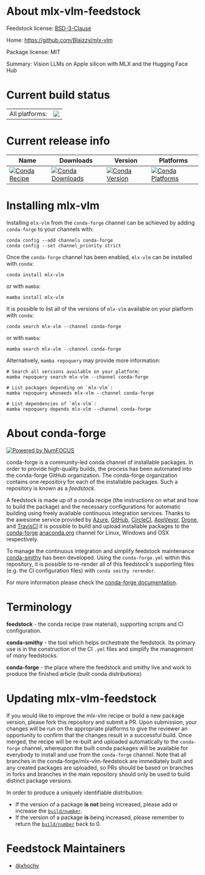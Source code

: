About mlx-vlm-feedstock
=======================

Feedstock license: [BSD-3-Clause](https://github.com/conda-forge/mlx-vlm-feedstock/blob/main/LICENSE.txt)

Home: https://github.com/Blaizzy/mlx-vlm

Package license: MIT

Summary: Vision LLMs on Apple silicon with MLX and the Hugging Face Hub

Current build status
====================


<table><tr><td>All platforms:</td>
    <td>
      <a href="https://dev.azure.com/conda-forge/feedstock-builds/_build/latest?definitionId=22245&branchName=main">
        <img src="https://dev.azure.com/conda-forge/feedstock-builds/_apis/build/status/mlx-vlm-feedstock?branchName=main">
      </a>
    </td>
  </tr>
</table>

Current release info
====================

| Name | Downloads | Version | Platforms |
| --- | --- | --- | --- |
| [![Conda Recipe](https://img.shields.io/badge/recipe-mlx--vlm-green.svg)](https://anaconda.org/conda-forge/mlx-vlm) | [![Conda Downloads](https://img.shields.io/conda/dn/conda-forge/mlx-vlm.svg)](https://anaconda.org/conda-forge/mlx-vlm) | [![Conda Version](https://img.shields.io/conda/vn/conda-forge/mlx-vlm.svg)](https://anaconda.org/conda-forge/mlx-vlm) | [![Conda Platforms](https://img.shields.io/conda/pn/conda-forge/mlx-vlm.svg)](https://anaconda.org/conda-forge/mlx-vlm) |

Installing mlx-vlm
==================

Installing `mlx-vlm` from the `conda-forge` channel can be achieved by adding `conda-forge` to your channels with:

```
conda config --add channels conda-forge
conda config --set channel_priority strict
```

Once the `conda-forge` channel has been enabled, `mlx-vlm` can be installed with `conda`:

```
conda install mlx-vlm
```

or with `mamba`:

```
mamba install mlx-vlm
```

It is possible to list all of the versions of `mlx-vlm` available on your platform with `conda`:

```
conda search mlx-vlm --channel conda-forge
```

or with `mamba`:

```
mamba search mlx-vlm --channel conda-forge
```

Alternatively, `mamba repoquery` may provide more information:

```
# Search all versions available on your platform:
mamba repoquery search mlx-vlm --channel conda-forge

# List packages depending on `mlx-vlm`:
mamba repoquery whoneeds mlx-vlm --channel conda-forge

# List dependencies of `mlx-vlm`:
mamba repoquery depends mlx-vlm --channel conda-forge
```


About conda-forge
=================

[![Powered by
NumFOCUS](https://img.shields.io/badge/powered%20by-NumFOCUS-orange.svg?style=flat&colorA=E1523D&colorB=007D8A)](https://numfocus.org)

conda-forge is a community-led conda channel of installable packages.
In order to provide high-quality builds, the process has been automated into the
conda-forge GitHub organization. The conda-forge organization contains one repository
for each of the installable packages. Such a repository is known as a *feedstock*.

A feedstock is made up of a conda recipe (the instructions on what and how to build
the package) and the necessary configurations for automatic building using freely
available continuous integration services. Thanks to the awesome service provided by
[Azure](https://azure.microsoft.com/en-us/services/devops/), [GitHub](https://github.com/),
[CircleCI](https://circleci.com/), [AppVeyor](https://www.appveyor.com/),
[Drone](https://cloud.drone.io/welcome), and [TravisCI](https://travis-ci.com/)
it is possible to build and upload installable packages to the
[conda-forge](https://anaconda.org/conda-forge) [anaconda.org](https://anaconda.org/)
channel for Linux, Windows and OSX respectively.

To manage the continuous integration and simplify feedstock maintenance
[conda-smithy](https://github.com/conda-forge/conda-smithy) has been developed.
Using the ``conda-forge.yml`` within this repository, it is possible to re-render all of
this feedstock's supporting files (e.g. the CI configuration files) with ``conda smithy rerender``.

For more information please check the [conda-forge documentation](https://conda-forge.org/docs/).

Terminology
===========

**feedstock** - the conda recipe (raw material), supporting scripts and CI configuration.

**conda-smithy** - the tool which helps orchestrate the feedstock.
                   Its primary use is in the construction of the CI ``.yml`` files
                   and simplify the management of *many* feedstocks.

**conda-forge** - the place where the feedstock and smithy live and work to
                  produce the finished article (built conda distributions)


Updating mlx-vlm-feedstock
==========================

If you would like to improve the mlx-vlm recipe or build a new
package version, please fork this repository and submit a PR. Upon submission,
your changes will be run on the appropriate platforms to give the reviewer an
opportunity to confirm that the changes result in a successful build. Once
merged, the recipe will be re-built and uploaded automatically to the
`conda-forge` channel, whereupon the built conda packages will be available for
everybody to install and use from the `conda-forge` channel.
Note that all branches in the conda-forge/mlx-vlm-feedstock are
immediately built and any created packages are uploaded, so PRs should be based
on branches in forks and branches in the main repository should only be used to
build distinct package versions.

In order to produce a uniquely identifiable distribution:
 * If the version of a package **is not** being increased, please add or increase
   the [``build/number``](https://docs.conda.io/projects/conda-build/en/latest/resources/define-metadata.html#build-number-and-string).
 * If the version of a package **is** being increased, please remember to return
   the [``build/number``](https://docs.conda.io/projects/conda-build/en/latest/resources/define-metadata.html#build-number-and-string)
   back to 0.

Feedstock Maintainers
=====================

* [@xhochy](https://github.com/xhochy/)


<!-- dummy commit to enable rerendering -->

